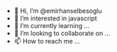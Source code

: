 - 👋 Hi, I’m @emirhanselbesoglu
- 👀 I’m interested in javascript
- 🌱 I’m currently learning ...
- 💞️ I’m looking to collaborate on ...
- 📫 How to reach me ...

<!---
emirhanselbesoglu/emirhanselbesoglu is a ✨ special ✨ repository because its `README.md` (this file) appears on your GitHub profile.
You can click the Preview link to take a look at your changes.
--->
